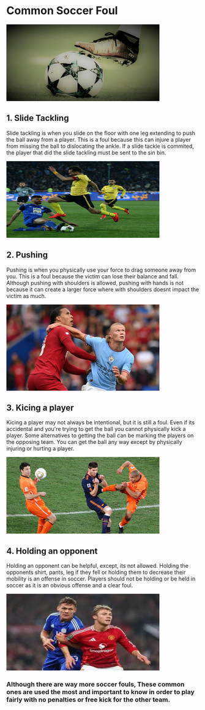 <!Doctype html>
<html>
<body>

<h1>Common Soccer Foul</h1>
<img src="boot on soccer ball.jpg" Width="400" Height="200">

<h2>1. Slide Tackling</h2>
<p>Slide tackling is when you slide on the floor with one leg extending to push the ball away from a player. This is a foul because this can injure a player from missing the ball to dislocating the ankle. If a slide tackle is commited, the player that did the slide tackling must be sent to the sin bin.</p>
<img src="slide tackling.jpg" Width="400" Height="200">

<h2>2. Pushing</h2>
<p>Pushing is when you physically use your force to drag someone away from you. This is a foul because the victim can lose their balance and fall. Although pushing with shoulders is allowed, pushing with hands is not because it can create a larger force where with shoulders doesnt impact the victim as much.</p>
<img src="haaland brother eww.jpg" Width="400+ Height="200">

<h2>3. Kicing a player</h2>
<p>Kicing a player may not always be intentional, but it is still a foul. Even if its accidental and you're trying to get the ball you cannot physically kick a player. Some alternatives to getting the ball can be marking the players on the opposing team. You can get the ball any way except by physically injuring or hurting a player.</p>
<img src="soccer-fouls.jpg" Width="400" Height="200">

<h2>4. Holding an opponent</h2>
<p>Holding an opponent can be helpful, except, its not allowed. Holding the opponents shirt, pants, leg if they fell or holding them to decrease their mobility is an offense in soccer. Players should not be holding or be held in soccer as it is an obvious offense and a clear foul.</p>
<img src="holding uwu.jpg" Width="400" Height="200">

<h3>Although there are way more soccer fouls, These common ones are used the most and important to know in order to play fairly with no penalties or free kick for the other team.</h3>

</body>
</html>
